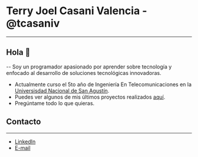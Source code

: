# Terry Joel Casani Valencia - @tcasaniv
---
## Hola 👋
--
Soy un programador apasionado por aprender sobre tecnología y enfocado al desarrollo de soluciones tecnológicas innovadoras.

- Actualmente curso el 5to año de Ingeniería En Telecomunicaciones en la [Universisdad Nacional de San Agustín](https://www.unsa.edu.pe/).
- Puedes ver algunos de mis últimos proyectos realizados [aquí](https://github.com/tcasaniv?tab=repositories).
- Pregúntame todo lo que quieras.

## Contacto
---
- [LinkedIn](https://www.linkedin.com/in/tcasaniv/)
- [E-mail](mailto:oterrjoel321@gmail.com)